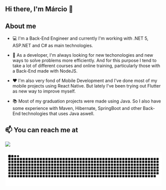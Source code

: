 ## Hi there, I'm Márcio 👋


## About me

- 💻 I'm a Back-End Engineer and currently I'm working with .NET 5, ASP.NET and C# as main technologies.

- 🌱 As a developer, I'm always looking for new techonologies and new ways to solve problems more efficiently. And for this purpose I tend to take a lot of different courses and online training, particularly those with a Back-End made with NodeJS.

- ❤ I'm also very fond of Mobile Development and I've done most of my mobile projects using React Native. But lately I've been trying out Flutter as new way to improve myself.

- 📚 Most of my graduation projects were made using Java. So I also have some experience with Maven, Hibernate, SpringBoot and other Back-End technologies that uses Java aswell.


## 📫 You can reach me at
<a href="https://linkedin.com/in/mrodriguesfilho"><img src="https://img.shields.io/badge/linkedin-0077B5.svg?style=for-the-badge&logo=linkedin&logoColor=white"></a>


![snake animation](https://github.com/mrodriguesfilho/mrodriguesfilho/blob/output/github-contribution-grid-snake.svg)
